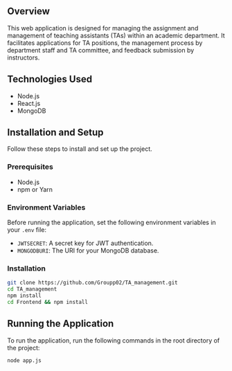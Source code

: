 ## Overview
This web application is designed for managing the assignment and management of teaching assistants (TAs) within an academic department. It facilitates applications for TA positions, the management process by department staff and TA committee, and feedback submission by instructors.

## Technologies Used
- Node.js
- React.js
- MongoDB

## Installation and Setup
Follow these steps to install and set up the project.

### Prerequisites
- Node.js
- npm or Yarn

### Environment Variables
Before running the application, set the following environment variables in your `.env` file:
- `JWTSECRET`: A secret key for JWT authentication.
- `MONGODBURI`: The URI for your MongoDB database.

### Installation
```bash
git clone https://github.com/Groupp02/TA_management.git
cd TA_management
npm install
cd Frontend && npm install
```

## Running the Application
To run the application, run the following commands in the root directory of the project:
```bash
node app.js
```
